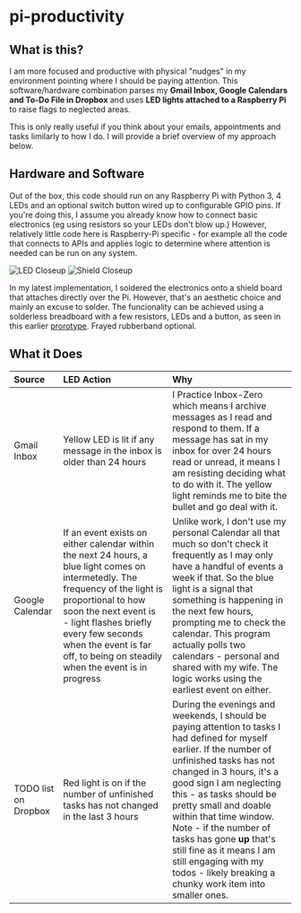 # pi-productivity





## What is this?
I am more focused and productive with physical "nudges" in my environment pointing where I should be paying attention. This software/hardware combination parses my **Gmail Inbox, Google Calendars and To-Do File in Dropbox** and uses **LED lights attached to a Raspberry Pi** to raise flags to neglected areas.

This is only really useful if you think about your emails, appointments and tasks limilarly to how I do. I will provide a brief overview of my approach below.

## Hardware and Software
Out of the box, this code should run on any Raspberry Pi with Python 3, 4 LEDs and an optional switch button wired up to configurable GPIO pins. If you're doing this, I assume you already know how to connect basic electronics (eg using resistors so your LEDs don't blow up.) However, relatively little code here is Raspberry-Pi specific - for example all the code that connects to APIs and applies logic to determine where attention is needed can be run on any system.

![LED Closeup](pics/led-closeup.png)
![Shield Closeup](pics/shield-closeup.png)

In my latest implementation, I soldered the electronics onto a shield board that attaches directly over the Pi. However, that's an aesthetic choice and mainly an excuse to solder. The funcionality can be achieved using a solderless breadboard with a few resistors, LEDs and a button, as seen in this earlier [prorotype](pics/breadboard-closeup.png). Frayed rubberband optional.



## What it Does

| Source | LED Action | Why |
| :--- | :--- | :--- |
| Gmail Inbox | Yellow LED is lit if any message in the inbox is older than 24 hours | I Practice Inbox-Zero which means I archive messages as I read and respond to them. If a message has sat in my inbox for over 24 hours read or unread, it means I am resisting deciding what to do with it. The yellow light reminds me to bite the bullet and go deal with it.
| Google Calendar | If an event exists on either calendar within the next 24 hours, a blue light comes on intermetedly. The frequency of the light is proportional to how soon the next event is - light flashes briefly every few seconds when the event is far off, to being on steadily when the event is in progress | Unlike work, I don't use my personal Calendar all that much so don't check it frequently as I may only have a handful of events a week if that. So the blue light is a signal that something is happening in the next few hours, prompting me to check the calendar. This program actually polls two calendars - personal and shared with my wife. The logic works using the earliest event on either.
| TODO list on Dropbox | Red light is on if the number of unfinished tasks has not changed in the last 3 hours | During the evenings and weekends, I should be paying attention to tasks I had defined for myself earlier. If the number of unfinished tasks has not changed in 3 hours, it's a good sign I am neglecting this - as tasks should be pretty small and doable within that time window. Note - if the number of tasks has gone __up__ that's still fine as it means I am still engaging with my todos - likely breaking a chunky work item into smaller ones.

